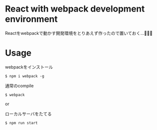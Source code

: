 # React with webpack development environment

Reactをwebpackで動かす開発環境をとりあえず作ったので置いておく...:ant::ant::ant:

# Usage

webpackをインストール
```
$ npm i webpack -g
```

通常のcompile

```
$ webpack
```
or

ローカルサーバをたてる

```
$ npm run start
```

